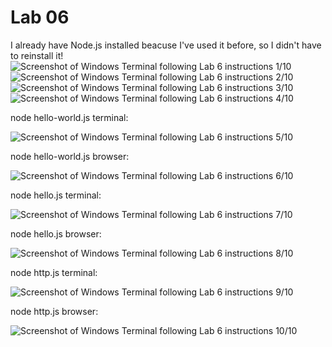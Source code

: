 # Lab 06
I already have Node.js installed beacuse I've used it before, so I didn't have to reinstall it!
![Screenshot of Windows Terminal following Lab 6 instructions 1/10](https://github.com/smGarc/CPE322/blob/main/Labs/Screenshots/Lab06-01.jpg)
![Screenshot of Windows Terminal following Lab 6 instructions 2/10](https://github.com/smGarc/CPE322/blob/main/Labs/Screenshots/Lab06-02.jpg)
![Screenshot of Windows Terminal following Lab 6 instructions 3/10](https://github.com/smGarc/CPE322/blob/main/Labs/Screenshots/Lab06-03.jpg)
![Screenshot of Windows Terminal following Lab 6 instructions 4/10](https://github.com/smGarc/CPE322/blob/main/Labs/Screenshots/Lab06-04.jpg)

node hello-world.js terminal:

![Screenshot of Windows Terminal following Lab 6 instructions 5/10](https://github.com/smGarc/CPE322/blob/main/Labs/Screenshots/Lab06-05.jpg)

node hello-world.js browser:

![Screenshot of Windows Terminal following Lab 6 instructions 6/10](https://github.com/smGarc/CPE322/blob/main/Labs/Screenshots/Lab06-05-1.jpg)

node hello.js terminal:

![Screenshot of Windows Terminal following Lab 6 instructions 7/10](https://github.com/smGarc/CPE322/blob/main/Labs/Screenshots/Lab06-06.jpg)

node hello.js browser:

![Screenshot of Windows Terminal following Lab 6 instructions 8/10](https://github.com/smGarc/CPE322/blob/main/Labs/Screenshots/Lab06-06-01.jpg)

node http.js terminal: 

![Screenshot of Windows Terminal following Lab 6 instructions 9/10](https://github.com/smGarc/CPE322/blob/main/Labs/Screenshots/Lab06-07.jpg)

node http.js browser: 

![Screenshot of Windows Terminal following Lab 6 instructions 10/10](https://github.com/smGarc/CPE322/blob/main/Labs/Screenshots/Lab06-07-1.jpg)
